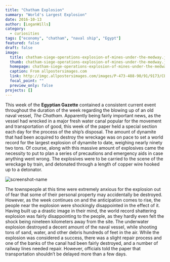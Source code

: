 ```yaml
---
title: "Chatham Explosion"
summary: "World's Largest Explosion"
date: 2016-10-13
author: [LoganWills]
category:
  - curiosities
tags: ["economy", "chatham", "naval ship", "Egypt"]
featured: false
draft: false
image:
  title: chatham-siege-operations-explosion-of-mines-under-the-medway.jpeg
  thumb: chatham-siege-operations-explosion-of-mines-under-the-medway.jpeg
  homepage: chatham-siege-operations-explosion-of-mines-under-the-medway.jpeg
  caption: From allpostersimages.com
  link: http://imgc.allpostersimages.com/images/P-473-488-90/91/9173/CERG500Z/posters/chatham-siege-operations-explosion-of-mines-under-the-medway.jpg
  focal_point: ""
  preview_only: false
projects: []
---
```


This week of the **Egyptian Gazette** contained a consistent current event throughout the duration
of the week regarding the blowing up of an old naval vessel, _The Chatham_.  Apparently being fairly important
news, as the vessel had wrecked in a major fresh water canal popular for the movement and
transportation of good, this week of the paper held a special section each day for the process
of the ship’s disposal.  The amount of dynamite that had been acquired to destroy the wreckage
was on pace to set a world record for the largest explosion of dynamite to date, weighing nearly
ninety two tons.  Of course, along with this massive amount of explosives came the necessity to
put to plan a series of precautions and emergency aids in case anything went wrong.  The
explosives were to be carried to the scene of the wreckage by train, and detonated through a
length of copper wire hooked up to a detonator.  

![screenshot-name](https://github.com/dig-eg-gaz/dig-eg-gaz.github.io/blob/master/images/wills-explosion-screenshot.jpg?raw=true)

The townspeople at this time were extremely
anxious for the explosion out of fear that some of their personal property may accidentally be
destroyed.  However, as the week continues on and the anticipation comes to rise, the people
near the explosion were shockingly disappointed in the effect of it.  Having built up a drastic
image in their mind, the world record shattering explosion was fairly disappointing to the
people, as they hardly even felt the shock being nineteen kilometers away from the site.  The
underwater explosion destroyed a decent amount of the naval vessel, while shooting tons of
sand, water, and other debris hundreds of feet in the air.  While the explosion was considered
a success, there was a slight repair process and one of the banks of the canal had been fairly
destroyed, and a number of railway lines needed repair.  However, officials told the paper
that transportation shouldn’t be delayed more than a few days.  
